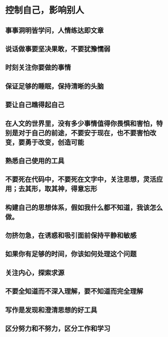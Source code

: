 # 控制自己，影响别人
## 事事洞明皆学问，人情练达即文章
## 说话做事要坚决果敢，不要犹豫懦弱
## 时刻关注你要做的事情
## 保证足够的睡眠，保持清晰的头脑
## 要让自己瞧得起自己
## 在人文的世界里，没有多少事情值得你畏惧和害怕，特别是对于自己的前途，不要安于现在，也不要害怕改变，要勇于改变，创造可能
## 熟悉自己使用的工具
## 不要死在代码中，不要死在文字中，关注思想，灵活应用；去其形，取其神，得意忘形
## 构建自己的思想体系，假如我什么都不知道，我该怎么做。
## 勿挤勿急，在诱惑和吸引面前保持平静和敏感
## 如果你有足够的时间，你该如何处理这个问题
## 关注内心，探索求源
## 不要全知道而不深入理解，要不知道而完全理解
## 写作是发现和澄清思想的好工具
## 区分努力和不努力，区分工作和学习
